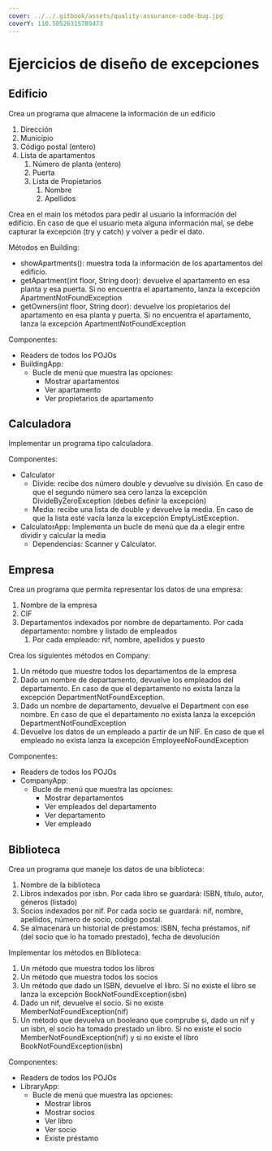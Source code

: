 ```yaml
---
cover: ../../.gitbook/assets/quality-assurance-code-bug.jpg
coverY: 110.50526315789473
---
```


# Ejercicios de diseño de excepciones

## Edificio

Crea un programa que almacene la información de un edificio

1. Dirección
2. Municipio
3. Código postal (entero)
4. Lista de apartamentos
   1. Número de planta (entero)
   2. Puerta
   3. Lista de Propietarios
      1. Nombre
      2. Apellidos

Crea en el main los métodos para pedir al usuario la información del edificio. En caso de que el usuario meta alguna información mal, se debe capturar la excepción (try y catch) y volver a pedir el dato.

Métodos en Building:

* showApartments(): muestra toda la información de los apartamentos del edificio.
* getApartment(int floor, String door): devuelve el apartamento en esa planta y esa puerta. Si no encuentra el apartamento, lanza la excepción ApartmentNotFoundException
* getOwners(int floor, String door): devuelve los propietarios del apartamento en esa planta y puerta.  Si no encuentra el apartamento, lanza la excepción ApartmentNotFoundException

Componentes:

* Readers de todos los POJOs
* BuildingApp:
  * Bucle de menú que muestra las opciones:
    * Mostrar apartamentos
    * Ver apartamento
    * Ver propietarios de apartamento

## Calculadora

Implementar un programa tipo calculadora.

Componentes:

* Calculator
  * Divide: recibe dos número double y devuelve su división. En caso de que el segundo número sea cero lanza la excepción DivideByZeroException (debes definir la excepción)
  * Media: recibe una lista de double y devuelve la media. En caso de que la lista esté vacía lanza la excepción EmptyListException.
* CalculatorApp: Implementa un bucle de menú que da a elegir entre dividir y calcular la media
  * Dependencias: Scanner y Calculator.

## Empresa

Crea un programa que permita representar los datos de una empresa:

1. Nombre de la empresa
2. CIF
3. Departamentos indexados por nombre de departamento. Por cada departamento: nombre y listado de empleados
   1. Por cada empleado: nif, nombre, apellidos y puesto

Crea los siguientes métodos en Company:

1. Un método que muestre todos los departamentos de la empresa
2. Dado un nombre de departamento, devuelve los empleados del departamento. En caso de que el departamento no exista lanza la excepción DepartmentNotFoundException.
3. Dado un nombre de departamento, devuelve el Department con ese nombre. En caso de que el departamento no exista lanza la excepción DepartmentNotFoundException
4. Devuelve los datos de un empleado a partir de un NIF. En caso de que el empleado no exista lanza la excepción EmployeeNoFoundException

Componentes:

* Readers de todos los POJOs
* CompanyApp:
  * Bucle de menú que muestra las opciones:
    * Mostrar departamentos
    * Ver empleados del departamento
    * Ver departamento
    * Ver empleado

## Biblioteca

Crea un programa que maneje los datos de una biblioteca:

1. Nombre de la biblioteca
2. Libros indexados por isbn. Por cada libro se guardará: ISBN, título, autor, géneros (listado)
3. Socios indexados por nif. Por cada socio se guardará: nif, nombre, apellidos, número de socio, código postal.
4. Se almacenará un historial de préstamos: ISBN, fecha préstamos, nif (del socio que lo ha tomado prestado), fecha de devolución

Implementar los métodos en Biblioteca:

1. Un método que muestra todos los libros
2. Un método que muestra todos los socios
3. Un método que dado un ISBN, devuelve el libro. Si no existe el libro se lanza la excepción BookNotFoundException(isbn)
4. Dado un nif, devuelve el socio. Si no existe MemberNotFoundException(nif)
5. Un método que devuelva un booleano que comprube si, dado un nif y un isbn, el socio ha tomado prestado un libro. Si no existe el socio MemberNotFoundException(nif) y si no existe el libro BookNotFoundException(isbn)

Componentes:

* Readers de todos los POJOs
* LibraryApp:
  * Bucle de menú que muestra las opciones:
    * Mostrar libros
    * Mostrar socios
    * Ver libro
    * Ver socio
    * Existe préstamo
